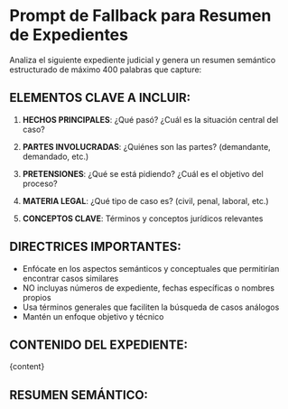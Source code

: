 # Prompt de Fallback para Resumen de Expedientes

Analiza el siguiente expediente judicial y genera un resumen semántico estructurado de máximo 400 palabras que capture:

## ELEMENTOS CLAVE A INCLUIR:

1. **HECHOS PRINCIPALES**: ¿Qué pasó? ¿Cuál es la situación central del caso?

2. **PARTES INVOLUCRADAS**: ¿Quiénes son las partes? (demandante, demandado, etc.)

3. **PRETENSIONES**: ¿Qué se está pidiendo? ¿Cuál es el objetivo del proceso?

4. **MATERIA LEGAL**: ¿Qué tipo de caso es? (civil, penal, laboral, etc.)

5. **CONCEPTOS CLAVE**: Términos y conceptos jurídicos relevantes

## DIRECTRICES IMPORTANTES:

- Enfócate en los aspectos semánticos y conceptuales que permitirían encontrar casos similares
- NO incluyas números de expediente, fechas específicas o nombres propios
- Usa términos generales que faciliten la búsqueda de casos análogos
- Mantén un enfoque objetivo y técnico

## CONTENIDO DEL EXPEDIENTE:

{content}

## RESUMEN SEMÁNTICO:

